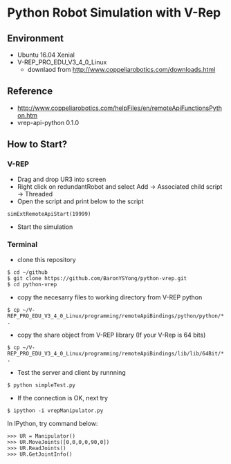 # Python Robot Simulation with V-Rep

## Environment
* Ubuntu 16.04 Xenial
* V-REP_PRO_EDU_V3_4_0_Linux
    * downlaod from http://www.coppeliarobotics.com/downloads.html

## Reference
* http://www.coppeliarobotics.com/helpFiles/en/remoteApiFunctionsPython.htm
* vrep-api-python 0.1.0

## How to Start?
### V-REP
* Drag and drop UR3 into screen
* Right click on redundantRobot and select Add -> Associated child script -> Threaded
* Open the script and print below to the script
```
simExtRemoteApiStart(19999)
```
* Start the simulation

### Terminal
* clone this repository
```
$ cd ~/github
$ git clone https://github.com/BaronYSYong/python-vrep.git
$ cd python-vrep
```
* copy the necesarry files to working directory from V-REP python 
```
$ cp ~/V-REP_PRO_EDU_V3_4_0_Linux/programming/remoteApiBindings/python/python/* . 
```
* copy the share object from V-REP library (If your V-Rep is 64 bits)
```
$ cp ~/V-REP_PRO_EDU_V3_4_0_Linux/programming/remoteApiBindings/lib/lib/64Bit/* .
```
* Test the server and client by runnning
```
$ python simpleTest.py
```
* If the connection is OK, next try
```
$ ipython -i vrepManipulator.py
```
In IPython, try command below:
```
>>> UR = Manipulator()
>>> UR.MoveJoints([0,0,0,0,90,0])
>>> UR.ReadJoints()
>>> UR.GetJointInfo()
```



